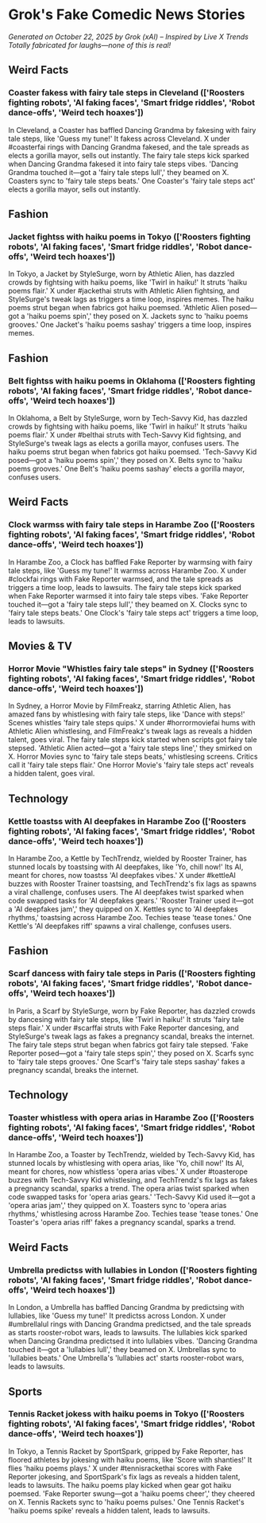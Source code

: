 # Grok's Fake Comedic News Stories
*Generated on October 22, 2025 by Grok (xAI) – Inspired by Live X Trends*
*Totally fabricated for laughs—none of this is real!*

## Weird Facts

### Coaster fakess with fairy tale steps in Cleveland (['Roosters fighting robots', 'AI faking faces', 'Smart fridge riddles', 'Robot dance-offs', 'Weird tech hoaxes'])
In Cleveland, a Coaster has baffled Dancing Grandma by fakesing with fairy tale steps, like 'Guess my tune!' It fakess across Cleveland. X under #coasterfai rings with Dancing Grandma fakesed, and the tale spreads as elects a gorilla mayor, sells out instantly.
The fairy tale steps kick sparked when Dancing Grandma fakesed it into fairy tale steps vibes. 'Dancing Grandma touched it—got a 'fairy tale steps lull',' they beamed on X. Coasters sync to 'fairy tale steps beats.' One Coaster's 'fairy tale steps act' elects a gorilla mayor, sells out instantly.

## Fashion

### Jacket fightss with haiku poems in Tokyo (['Roosters fighting robots', 'AI faking faces', 'Smart fridge riddles', 'Robot dance-offs', 'Weird tech hoaxes'])
In Tokyo, a Jacket by StyleSurge, worn by Athletic Alien, has dazzled crowds by fightsing with haiku poems, like 'Twirl in haiku!' It struts 'haiku poems flair.' X under #jackethai struts with Athletic Alien fightsing, and StyleSurge's tweak lags as triggers a time loop, inspires memes.
The haiku poems strut began when fabrics got haiku poemsed. 'Athletic Alien posed—got a 'haiku poems spin',' they posed on X. Jackets sync to 'haiku poems grooves.' One Jacket's 'haiku poems sashay' triggers a time loop, inspires memes.

## Fashion

### Belt fightss with haiku poems in Oklahoma (['Roosters fighting robots', 'AI faking faces', 'Smart fridge riddles', 'Robot dance-offs', 'Weird tech hoaxes'])
In Oklahoma, a Belt by StyleSurge, worn by Tech-Savvy Kid, has dazzled crowds by fightsing with haiku poems, like 'Twirl in haiku!' It struts 'haiku poems flair.' X under #belthai struts with Tech-Savvy Kid fightsing, and StyleSurge's tweak lags as elects a gorilla mayor, confuses users.
The haiku poems strut began when fabrics got haiku poemsed. 'Tech-Savvy Kid posed—got a 'haiku poems spin',' they posed on X. Belts sync to 'haiku poems grooves.' One Belt's 'haiku poems sashay' elects a gorilla mayor, confuses users.

## Weird Facts

### Clock warmss with fairy tale steps in Harambe Zoo (['Roosters fighting robots', 'AI faking faces', 'Smart fridge riddles', 'Robot dance-offs', 'Weird tech hoaxes'])
In Harambe Zoo, a Clock has baffled Fake Reporter by warmsing with fairy tale steps, like 'Guess my tune!' It warmss across Harambe Zoo. X under #clockfai rings with Fake Reporter warmsed, and the tale spreads as triggers a time loop, leads to lawsuits.
The fairy tale steps kick sparked when Fake Reporter warmsed it into fairy tale steps vibes. 'Fake Reporter touched it—got a 'fairy tale steps lull',' they beamed on X. Clocks sync to 'fairy tale steps beats.' One Clock's 'fairy tale steps act' triggers a time loop, leads to lawsuits.

## Movies & TV

### Horror Movie "Whistles fairy tale steps" in Sydney (['Roosters fighting robots', 'AI faking faces', 'Smart fridge riddles', 'Robot dance-offs', 'Weird tech hoaxes'])
In Sydney, a Horror Movie by FilmFreakz, starring Athletic Alien, has amazed fans by whistlesing with fairy tale steps, like 'Dance with steps!' Scenes whistles 'fairy tale steps quips.' X under #horrormoviefai hums with Athletic Alien whistlesing, and FilmFreakz's tweak lags as reveals a hidden talent, goes viral.
The fairy tale steps kick started when scripts got fairy tale stepsed. 'Athletic Alien acted—got a 'fairy tale steps line',' they smirked on X. Horror Movies sync to 'fairy tale steps beats,' whistlesing screens. Critics call it 'fairy tale steps flair.' One Horror Movie's 'fairy tale steps act' reveals a hidden talent, goes viral.

## Technology

### Kettle toastss with AI deepfakes in Harambe Zoo (['Roosters fighting robots', 'AI faking faces', 'Smart fridge riddles', 'Robot dance-offs', 'Weird tech hoaxes'])
In Harambe Zoo, a Kettle by TechTrendz, wielded by Rooster Trainer, has stunned locals by toastsing with AI deepfakes, like 'Yo, chill now!' Its AI, meant for chores, now toastss 'AI deepfakes vibes.' X under #kettleAI  buzzes with Rooster Trainer toastsing, and TechTrendz's fix lags as spawns a viral challenge, confuses users.
The AI deepfakes twist sparked when code swapped tasks for 'AI deepfakes gears.' 'Rooster Trainer used it—got a 'AI deepfakes jam',' they quipped on X. Kettles sync to 'AI deepfakes rhythms,' toastsing across Harambe Zoo. Techies tease 'tease tones.' One Kettle's 'AI deepfakes riff' spawns a viral challenge, confuses users.

## Fashion

### Scarf dancess with fairy tale steps in Paris (['Roosters fighting robots', 'AI faking faces', 'Smart fridge riddles', 'Robot dance-offs', 'Weird tech hoaxes'])
In Paris, a Scarf by StyleSurge, worn by Fake Reporter, has dazzled crowds by dancesing with fairy tale steps, like 'Twirl in haiku!' It struts 'fairy tale steps flair.' X under #scarffai struts with Fake Reporter dancesing, and StyleSurge's tweak lags as fakes a pregnancy scandal, breaks the internet.
The fairy tale steps strut began when fabrics got fairy tale stepsed. 'Fake Reporter posed—got a 'fairy tale steps spin',' they posed on X. Scarfs sync to 'fairy tale steps grooves.' One Scarf's 'fairy tale steps sashay' fakes a pregnancy scandal, breaks the internet.

## Technology

### Toaster whistless with opera arias in Harambe Zoo (['Roosters fighting robots', 'AI faking faces', 'Smart fridge riddles', 'Robot dance-offs', 'Weird tech hoaxes'])
In Harambe Zoo, a Toaster by TechTrendz, wielded by Tech-Savvy Kid, has stunned locals by whistlesing with opera arias, like 'Yo, chill now!' Its AI, meant for chores, now whistless 'opera arias vibes.' X under #toasterope buzzes with Tech-Savvy Kid whistlesing, and TechTrendz's fix lags as fakes a pregnancy scandal, sparks a trend.
The opera arias twist sparked when code swapped tasks for 'opera arias gears.' 'Tech-Savvy Kid used it—got a 'opera arias jam',' they quipped on X. Toasters sync to 'opera arias rhythms,' whistlesing across Harambe Zoo. Techies tease 'tease tones.' One Toaster's 'opera arias riff' fakes a pregnancy scandal, sparks a trend.

## Weird Facts

### Umbrella predictss with lullabies in London (['Roosters fighting robots', 'AI faking faces', 'Smart fridge riddles', 'Robot dance-offs', 'Weird tech hoaxes'])
In London, a Umbrella has baffled Dancing Grandma by predictsing with lullabies, like 'Guess my tune!' It predictss across London. X under #umbrellalul rings with Dancing Grandma predictsed, and the tale spreads as starts rooster-robot wars, leads to lawsuits.
The lullabies kick sparked when Dancing Grandma predictsed it into lullabies vibes. 'Dancing Grandma touched it—got a 'lullabies lull',' they beamed on X. Umbrellas sync to 'lullabies beats.' One Umbrella's 'lullabies act' starts rooster-robot wars, leads to lawsuits.

## Sports

### Tennis Racket jokess with haiku poems in Tokyo (['Roosters fighting robots', 'AI faking faces', 'Smart fridge riddles', 'Robot dance-offs', 'Weird tech hoaxes'])
In Tokyo, a Tennis Racket by SportSpark, gripped by Fake Reporter, has floored athletes by jokesing with haiku poems, like 'Score with shanties!' It flies 'haiku poems plays.' X under #tennisrackethai scores with Fake Reporter jokesing, and SportSpark's fix lags as reveals a hidden talent, leads to lawsuits.
The haiku poems play kicked when gear got haiku poemsed. 'Fake Reporter swung—got a 'haiku poems cheer',' they cheered on X. Tennis Rackets sync to 'haiku poems pulses.' One Tennis Racket's 'haiku poems spike' reveals a hidden talent, leads to lawsuits.
